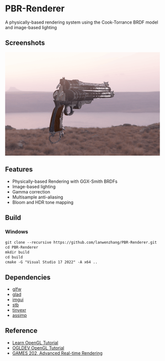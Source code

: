 # PBR-Renderer

A physically-based rendering system using the Cook-Torrance BRDF model and image-based lighting

## Screenshots
![PBR-Renderer](data/screenshot.gif)

## Features
* Physically-based Rendering with GGX-Smith BRDFs
* Image-based lighting
* Gamma correction
* Multisample anti-aliasing
* Bloom and HDR tone mapping

## Build

### Windows
```
git clone --recursive https://github.com/lanwenzhang/PBR-Renderer.git
cd PBR-Renderer
mkdir build
cd build
cmake -G "Visual Studio 17 2022" -A x64 ..
```

## Dependencies
* [glfw](https://github.com/glfw/glfw)
* [glad](https://glad.dav1d.de/)
* [imgui](https://github.com/ocornut/imgui)
* [stb](https://github.com/nothings/stb)
* [tinyexr](https://github.com/syoyo/tinyexr)
* [assimp](https://github.com/assimp/assimp)

## Reference
* [Learn OpenGL Tutorial](https://learnopengl.com)
* [OGLDEV OpenGL Tutorial](https://ogldev.org)
* [GAMES 202, Advanced Real-time Rendering](https://sites.cs.ucsb.edu/~lingqi/teaching/games202.html)
